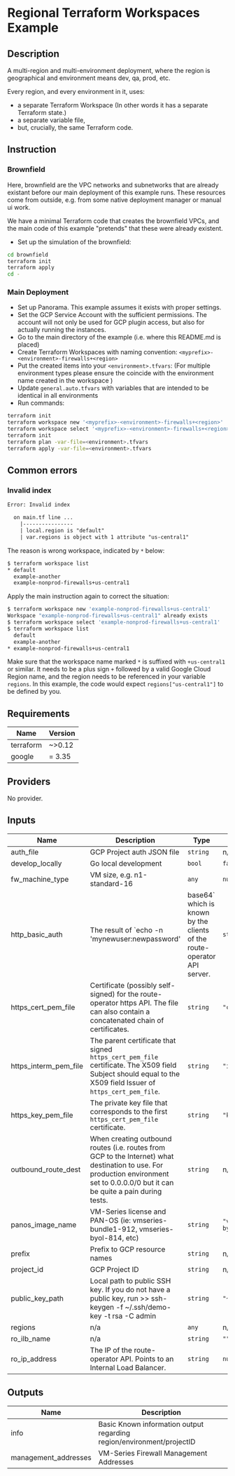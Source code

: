 # Regional Terraform Workspaces Example

## Description

A multi-region and multi-environment deployment, where the region is geographical and environment means dev, qa, prod, etc.

Every region, and every environment in it, uses:

- a separate Terraform Workspace (In other words it has a separate Terraform state.)
- a separate variable file,
- but, crucially, the same Terraform code.

## Instruction

### Brownfield

Here, brownfield are the VPC networks and subnetworks that are already existant
before our main deployment of this example runs. These resources
come from outside, e.g. from some native deployment manager or manual ui work.

We have a minimal Terraform code that creates the brownfield VPCs, and the main code of this example "pretends"
that these were already existent.

- Set up the simulation of the brownfield:

```sh
cd brownfield
terraform init
terraform apply
cd -
```

### Main Deployment

- Set up Panorama. This example assumes it exists with proper settings.
- Set the GCP Service Account with the sufficient permissions. The account will not only be used for GCP plugin access, but also for actually running the instances.
- Go to the main directory of the example (i.e. where this README.md is placed)
- Create Terraform Workspaces with naming convention: `<myprefix>-<environment>-firewalls+<region>`
- Put the created items into your `<environment>.tfvars`: (For multiple environment types please ensure the coincide with the environment name created in the workspace )
- Update `general.auto.tfvars` with variables that are intended to be identical in all environments
- Run commands:

```sh
terraform init
terraform workspace new '<myprefix>-<environment>-firewalls+<region>'
terraform workspace select '<myprefix>-<environment>-firewalls+<region>'
terraform init
terraform plan -var-file=<environment>.tfvars
terraform apply -var-file=<environment>.tfvars
```

## Common errors

### Invalid index

```txt
Error: Invalid index

  on main.tf line ...
    |----------------
    | local.region is "default"
    | var.regions is object with 1 attribute "us-central1"
```

The reason is wrong workspace, indicated by `*` below:

```sh
$ terraform workspace list
* default
  example-another
  example-nonprod-firewalls+us-central1
```

Apply the main instruction again to correct the situation:

```sh
$ terraform workspace new 'example-nonprod-firewalls+us-central1'
Workspace "example-nonprod-firewalls+us-central1" already exists
$ terraform workspace select 'example-nonprod-firewalls+us-central1'
$ terraform workspace list
  default
  example-another
* example-nonprod-firewalls+us-central1
```

Make sure that the workspace name marked `*` is suffixed with `+us-central1` or similar. It needs
to be a plus sign `+` followed by a valid Google Cloud Region name, and the region needs to be
referenced in your variable `regions`. In this example, the code would expect `regions["us-central1"]`
to be defined by you.

<!-- BEGINNING OF PRE-COMMIT-TERRAFORM DOCS HOOK -->
## Requirements

| Name | Version |
|------|---------|
| terraform | ~>0.12 |
| google | = 3.35 |

## Providers

No provider.

## Inputs

| Name | Description | Type | Default | Required |
|------|-------------|------|---------|:--------:|
| auth\_file | GCP Project auth JSON file | `string` | n/a | yes |
| develop\_locally | Go local development | `bool` | `false` | no |
| fw\_machine\_type | VM size, e.g. n1-standard-16 | `any` | `null` | no |
| http\_basic\_auth | The result of `echo -n 'mynewuser:newpassword' | base64` which is known by the clients of the route-operator API server. | `string` | `"bXluZXd1c2VyOm5ld3Bhc3N3b3Jk"` | no |
| https\_cert\_pem\_file | Certificate (possibly self-signed) for the route-operator https API. The file can also contain a concatenated chain of certificates. | `string` | `"cert.pem"` | no |
| https\_interm\_pem\_file | The parent certificate that signed `https_cert_pem_file` certificate. The X509 field Subject should equal to the X509 field Issuer of `https_cert_pem_file`. | `string` | `"interm.pem"` | no |
| https\_key\_pem\_file | The private key file that corresponds to the first `https_cert_pem_file` certificate. | `string` | `"key.pem"` | no |
| outbound\_route\_dest | When creating outbound routes (i.e. routes from GCP to the Internet) what destination to use. For production environment set to 0.0.0.0/0 but it can be quite a pain during tests. | `string` | n/a | yes |
| panos\_image\_name | VM-Series license and PAN-OS (ie: vmseries-bundle1-912, vmseries-byol-814, etc) | `string` | `"vmseries-flex-byol-913"` | no |
| prefix | Prefix to GCP resource names | `string` | n/a | yes |
| project\_id | GCP Project ID | `string` | n/a | yes |
| public\_key\_path | Local path to public SSH key. If you do not have a public key, run >> ssh-keygen -f ~/.ssh/demo-key -t rsa -C admin | `string` | `"~/.ssh/id_rsa.pub"` | no |
| regions | n/a | `any` | n/a | yes |
| ro\_ilb\_name | n/a | `string` | `""` | no |
| ro\_ip\_address | The IP of the route-operator API. Points to an Internal Load Balancer. | `string` | `null` | no |

## Outputs

| Name | Description |
|------|-------------|
| info | Basic Known information output regarding region/environment/projectID |
| management\_addresses | VM-Series Firewall Management Addresses |

<!-- END OF PRE-COMMIT-TERRAFORM DOCS HOOK -->
